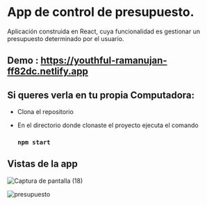 # App de control de presupuesto.

Aplicación construida en React, cuya funcionalidad es gestionar un presupuesto determinado por el usuario. 

## Demo : https://youthful-ramanujan-ff82dc.netlify.app

## Si queres verla en tu propia Computadora:

- Clona el repositorio
- En el directorio donde clonaste el proyecto ejecuta el comando

  ### `npm start`
  
## Vistas de la app 

![Captura de pantalla (18)](https://user-images.githubusercontent.com/55419544/127060198-5ee261a8-5d88-438f-afae-59a31696e226.png)

![presupuesto](https://user-images.githubusercontent.com/55419544/127060808-701165c7-9285-4971-8059-d171e31615ff.png)









